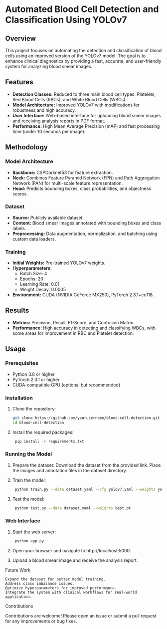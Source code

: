 # Automated Blood Cell Detection and Classification Using YOLOv7

## Overview
This project focuses on automating the detection and classification of blood cells using an improved version of the YOLOv7 model. The goal is to enhance clinical diagnostics by providing a fast, accurate, and user-friendly system for analyzing blood smear images.

## Features
- **Detection Classes:** Reduced to three main blood cell types: Platelets, Red Blood Cells (RBCs), and White Blood Cells (WBCs).
- **Model Architecture:** Improved YOLOv7 with modifications for robustness and high accuracy.
- **User Interface:** Web-based interface for uploading blood smear images and receiving analysis reports in PDF format.
- **Performance:** High Mean Average Precision (mAP) and fast processing time (under 10 seconds per image).

## Methodology
### Model Architecture
- **Backbone:** CSPDarknet53 for feature extraction.
- **Neck:** Combines Feature Pyramid Network (FPN) and Path Aggregation Network (PAN) for multi-scale feature representation.
- **Head:** Predicts bounding boxes, class probabilities, and objectness scores.

### Dataset
- **Source:** Publicly available dataset.
- **Content:** Blood smear images annotated with bounding boxes and class labels.
- **Preprocessing:** Data augmentation, normalization, and batching using custom data loaders.

### Training
- **Initial Weights:** Pre-trained YOLOv7 weights.
- **Hyperparameters:**
  - Batch Size: 4
  - Epochs: 20
  - Learning Rate: 0.01
  - Weight Decay: 0.0005
- **Environment:** CUDA (NVIDIA GeForce MX250), PyTorch 2.3.1+cu118.

## Results
- **Metrics:** Precision, Recall, F1-Score, and Confusion Matrix.
- **Performance:** High accuracy in detecting and classifying WBCs, with some areas for improvement in RBC and Platelet detection.

## Usage
### Prerequisites
- Python 3.8 or higher
- PyTorch 2.3.1 or higher
- CUDA-compatible GPU (optional but recommended)

### Installation
1. Clone the repository:
   ```bash
   git clone https://github.com/yourusername/blood-cell-detection.git
   cd blood-cell-detection

2. Install the required packages:

   ```bash
    pip install -r requirements.txt

### Running the Model

 1.   Prepare the dataset:
        Download the dataset from the provided link.
        Place the images and annotation files in the dataset directory.

 2.   Train the model:
       ```bash
        python train.py --data dataset.yaml --cfg yolov7.yaml --weights yolov7.pt --epochs 100

 3.   Test the model:
       ```bash
        python test.py --data dataset.yaml --weights best.pt

### Web Interface

  1. Start the web server:
       ```bash
        python app.py
       
   2. Open your browser and navigate to http://localhost:5000.

   3. Upload a blood smear image and receive the analysis report.

Future Work

    Expand the dataset for better model training.
    Address class imbalance issues.
    Optimize hyperparameters for improved performance.
    Integrate the system with clinical workflows for real-world application.

Contributions

Contributions are welcome! Please open an issue or submit a pull request for any improvements or bug fixes.



